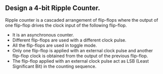 ## Design a 4-bit Ripple Counter. 

Ripple counter is a cascaded arrangement of flip-flops where the output of one flip-flop drives the clock input of the following flip-flop.

- It is an asynchronous counter.
- Different flip-flops are used with a different clock pulse.
- All the flip-flops are used in toggle mode.
- Only one flip-flop is applied with an external clock pulse and another flip-flop clock is obtained from the output of the previous flip-flop.
- The flip-flop applied with an external clock pulse act as LSB (Least Significant Bit) in the counting sequence.
